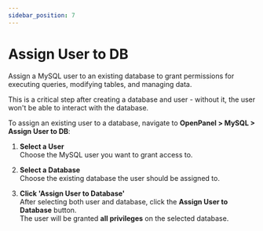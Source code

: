 ```yaml
---
sidebar_position: 7
---
```


# Assign User to DB

Assign a MySQL user to an existing database to grant permissions for executing queries, modifying tables, and managing data.

This is a critical step after creating a database and user - without it, the user won't be able to interact with the database.

To assign an existing user to a database, navigate to **OpenPanel > MySQL > Assign User to DB**:

1. **Select a User**  
   Choose the MySQL user you want to grant access to.

2. **Select a Database**  
   Choose the existing database the user should be assigned to.

3. **Click 'Assign User to Database'**  
   After selecting both user and database, click the **Assign User to Database** button.  
   The user will be granted **all privileges** on the selected database.

